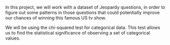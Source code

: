 In this project, we will work with a dataset of Jeopardy questions, in order to figure out some patterns in those questions that could potentially improve our chances of winning this famous US tv show. 

We will be using the chi-squared test for categorical data. This test allows us to find the statistical significance of observing a set of categorical values.
